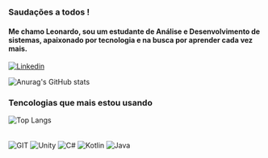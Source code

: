 ### Saudações a todos !
#### Me chamo Leonardo, sou um estudante de Análise e Desenvolvimento de sistemas, apaixonado por tecnologia e na busca por aprender cada vez mais.

[![Linkedin](https://img.shields.io/badge/LinkedIn-0077B5?style=for-the-badge&logo=linkedin&logoColor=white)](https://www.linkedin.com/in/leonardo-d-melo-04bb44290/)


![Anurag's GitHub stats](https://github-readme-stats.vercel.app/api?username=LeonardoDMelo&show_icons=true&theme=radical)

### Tencologias que mais estou usando

![Top Langs](https://github-readme-stats.vercel.app/api/top-langs/?username=LeonardoDMelo&layout=compact)
<div style ="display: inline_block"></br>
    <img align ="center" alt=" GIT " src = "https://img.shields.io/badge/git-%23F05033.svg?style=for-the-badge&logo=git&logoColor=white" >
    <img align ="center" alt=" Unity " src = "https://img.shields.io/badge/unity-%23000000.svg?style=for-the-badge&logo=unity&logoColor=white" >
    <img align ="center" alt=" C# " src = "https://img.shields.io/badge/c%23-%23239120.svg?style=for-the-badge&logo=csharp&logoColor=white" >
    <img align ="center" alt=" Kotlin " src = "https://img.shields.io/badge/Kotlin-7F52FF?style=for-the-badge&logo=Kotlin&logoColor=white"](https://img.shields.io/badge/Kotlin-7F52FF?style=for-the-badge&logo=Kotlin&logoColor=white)>
    <img align = "center" alt= "Java" src = "https://img.shields.io/badge/java-%23ED8B00.svg?style=for-the-badge&logo=openjdk&logoColor=white">

</br>
</br>
</div></br>
